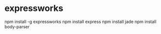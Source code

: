 # expressworks
npm install -g expressworks
npm install express
npm install jade
npm install body-parser
